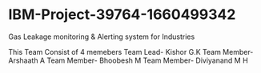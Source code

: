 # IBM-Project-39764-1660499342
Gas Leakage monitoring &amp; Alerting system for Industries

This Team Consist of 4 memebers
Team Lead- Kishor G.K
Team Member- Arshaath A
Team Member- Bhoobesh M
Team Member- Diviyanand M H


